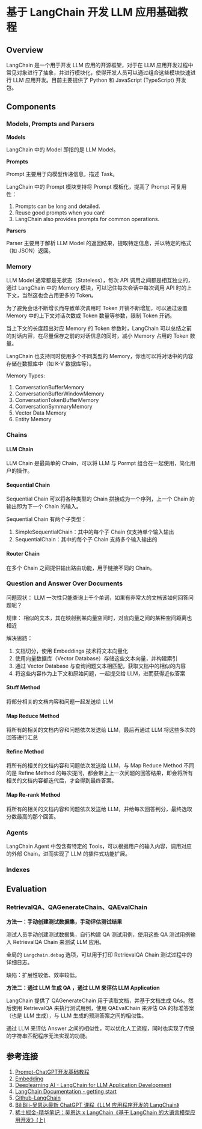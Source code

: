 # 基于 LangChain 开发 LLM 应用基础教程


## Overview

LangChain 是一个用于开发 LLM 应用的开源框架，对于在 LLM 应用开发过程中常见对象进行了抽象，并进行模块化，使得开发人员可以通过组合这些模块快速进行 LLM 应用开发。目前主要提供了 Python 和 JavaScript (TypeScript) 开发包。

## Components

### Models, Prompts and Parsers

**Models**

LangChain 中的 Model 即指的是 LLM Model。

**Prompts**

Prompt 主要用于向模型传递信息，描述 Task。

LangChain 中的 Prompt 模块支持将 Prompt 模板化，提高了 Prompt 可复用性：
1. Prompts can be long and detailed.
2. Reuse good prompts when you can!
3. LangChain also provides prompts for common operations.

**Parsers**

Parser 主要用于解析 LLM Model 的返回结果，提取特定信息，并以特定的格式（如 JSON）返回。

### Memory

LLM Model 通常都是无状态（Stateless），每次 API 调用之间都是相互独立的，通过 LangChain 中的 Memory 模块，可以记住每次会话中每次调用 API 时的上下文，当然这也会占用更多的 Token。

为了避免会话不断增长而导致单次调用时 Token 开销不断增加，可以通过设置 Memory 中的上下文对话次数或 Token 数量等参数，限制 Token 开销。

当上下文的长度超出对应 Memory 的 Token 参数时，LangChain 可以总结之前的对话内容，在尽量保存之前的对话信息的同时，减小 Memory 占用的 Token 数量。

LangChain 也支持同时使用多个不同类型的 Memory，你也可以将对话中的内容存储在数据库中（如 K-V 数据库等）。

Memory Types:
1. ConversationBufferMemory
2. ConversationBufferWindowMemory
3. ConversationTokenBufferMemory
4. ConversationSymmaryMemory
5. Vector Data Memory
6. Entity Memory

### Chains

#### LLM Chain

LLM Chain 是最简单的 Chain，可以将 LLM 与 Pormpt 组合在一起使用，简化用户的操作。

#### Sequential Chain

Sequential Chain 可以将各种类型的 Chain 拼接成为一个序列，上一个 Chain 的输出即为下一个 Chain 的输入。

Sequential Chain 有两个子类型：
1. SimpleSequentialChain：其中的每个子 Chain 仅支持单个输入输出
2. SequentialChain：其中的每个子 Chain 支持多个输入输出的

#### Router Chain

在多个 Chain 之间提供输出路由功能，用于链接不同的 Chain。


### Question and Answer Over Documents

问题现状：
LLM 一次性只能查询上千个单词，如果有非常大的文档该如何回答问题呢？

规律：
相似的文本，其在映射到某向量空间时，对应向量之间的某种空间距离也相近

解决思路：
1. 文档切分，使用 Embeddings 技术将文本向量化
2. 使用向量数据库（Vector Database）存储这些文本向量，并构建索引
3. 通过 Vector Database 与查询问题文本相匹配，获取文档中的相似的内容
4. 将这些内容作为上下文和原始问题，一起提交给 LLM，进而获得近似答案

#### Stuff Method

将部分相关的文档内容和问题一起发送给 LLM

#### Map Reduce Method

将所有的相关的文档内容和问题依次发送给 LLM，最后再通过 LLM 将这些多次的回答进行汇总

#### Refine Method

将所有的相关的文档内容和问题依次发送给 LLM，与 Map Reduce Method 不同的是 Refine Method 的每次提问，都会带上上一次问题的回答结果，即会将所有相关的文档内容都迭代后，才会得到最终答案。


#### Map Re-rank Method

将所有的相关的文档内容和问题依次发送给 LLM，并给每次回答判分，最终选取分数最高的那个回答。

### Agents

LangChain Agent 中包含有特定的 Tools，可以根据用户的输入内容，调用对应的外部 Chain，进而实现了 LLM 的插件式功能扩展。

### Indexes

## Evaluation

### RetrievalQA、QAGenerateChain、QAEvalChain

**方法一：手动创建测试数据集，手动评估测试结果**

测试人员手动创建测试数据集，自行构建 QA 测试用例，使用这些 QA 测试用例输入 RetrievalQA Chain 来测试 LLM 应用。

全局的 `Langchain.debug` 选项，可以用于打印 RetrievalQA Chain 测试过程中的详细日志。

缺陷：扩展性较低、效率较低。

**方法二：通过 LLM 生成 QA ，通过 LLM 来评估 LLM Application**

LangChain 提供了 QAGenerateChain 用于读取文档，并基于文档生成 QAs。然后使用 RetrievalQA 来执行测试用例，使用 QAEvalChain 来评估 QA 的标准答案（也是 LLM 生成），与 LLM 生成的预测答案之间的相似性。

通过 LLM 来评估 Answer 之间的相似性，可以优化人工流程，同时也实现了传统的字符串匹配程序无法实现的功能。

## 参考连接

1. [Prompt-ChatGPT开发基础教程](learning/subjects/AI/LLM/Prompt-ChatGPT开发基础教程.md)
2. [Embedding](https://en.wikipedia.org/wiki/Embedding)
3. [Deeplearning AI - LangChain for LLM Application Development]( https://learn.deeplearning.ai/langchain )
4. [LangChain Documentation - getting start](https://python.langchain.com/en/latest/getting_started/getting_started.html)
5. [Github-LangChain](https://github.com/hwchase17/langchain)
6. [BiliBili-吴恩达最新 ChatGPT 课程《LLM 应用程序开发的 LangChain》](https://www.bilibili.com/video/BV1zu4y1Z7mc/?p=1&vd_source=2c8ffe4f87b0f9d96f6386c909e5ac1d) 
7. [稀土掘金-精华笔记：吴恩达 x LangChain《基于 LangChain 的大语言模型应用开发》(上)](https://juejin.cn/post/7248599585735114789#heading-31)